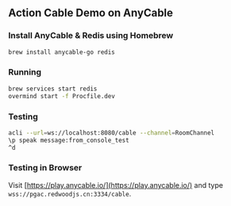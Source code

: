## Action Cable Demo on AnyCable

### Install AnyCable & Redis using Homebrew

```bash
brew install anycable-go redis
```

### Running

```bash
brew services start redis
overmind start -f Procfile.dev
```

### Testing

```bash
acli --url=ws://localhost:8080/cable --channel=RoomChannel
\p speak message:from_console_test
^d
```

### Testing in Browser

Visit [https://play.anycable.io/](https://play.anycable.io/) and type `wss://pgac.redwoodjs.cn:3334/cable`.
